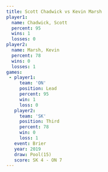 ```yaml
---
title: Scott Chadwick vs Kevin Marsh
player1:               
  name: Chadwick, Scott
  percent: 95          
  wins: 1              
  losses: 0            
player2:               
  name: Marsh, Kevin   
  percent: 78          
  wins: 0              
  losses: 1            
games:
 - player1:        
     team: 'ON'    
     position: Lead
     percent: 95   
     win: 1        
     loss: 0       
   player2:         
     team: 'SK'     
     position: Third
     percent: 78    
     win: 0         
     loss: 1        
   event: Brier      
   year: 2019        
   draw: Pool(15)    
   score: SK 4 - ON 7
---
```

